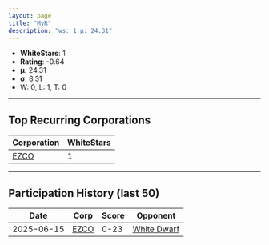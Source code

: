 ```yaml
---
layout: page
title: "MyR"
description: "ws: 1 μ: 24.31"
---
```

- **WhiteStars**: 1
- **Rating**: -0.64
- **μ**: 24.31  
- **σ**: 8.31
- W: 0, L: 1, T: 0

---

## Top Recurring Corporations

| Corporation | WhiteStars |
| --- | --- |
| [EZCO](https://ws.tsl.rocks/corp/cfad990cabcdc1326c0aa3f93a57d1f0e6ec3cd2949e01e6b08443c3af8282f1/) | 1 |

---

## Participation History (last 50)

| Date | Corp | Score | Opponent |
| --- | --- | --- | --- |
| 2025-06-15 | [EZCO](https://ws.tsl.rocks/corp/cfad990cabcdc1326c0aa3f93a57d1f0e6ec3cd2949e01e6b08443c3af8282f1/) | 0-23 | [White Dwarf](https://ws.tsl.rocks/corp/02293e0ec2e4f96dcdcf4551de1cfa6a278a4c53ac62e80c4212912fa4eda15b/) |